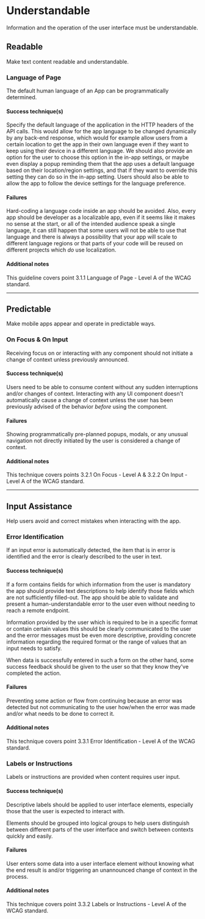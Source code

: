 # Understandable

Information and the operation of the user interface must be understandable.

## Readable

Make text content readable and understandable.


### Language of Page

The default human language of an App can be programmatically determined.

#### Success technique(s)

Specify the default language of the application in the HTTP headers of the API calls. This would allow for the app language to be changed dynamically by any back-end response, which would for example allow users from a certain location to get the app in their own language even if they want to keep using their device in a different language. We should also provide an option for the user to choose this option in the in-app settings, or maybe even display a popup reminding them that the app uses a default language based on their location/region settings, and that if they want to override this setting they can do so in the in-app setting. Users should also be able to allow the app to follow the device settings for the language preference.

#### Failures

Hard-coding a language code inside an app should be avoided. Also, every app should be developer as a localizable app, even if it seems like it makes no sense at the start, or all of the intended audience speak a single language, it can still happen that some users will not be able to use that language and there is always a possibility that your app will scale to different language regions or that parts of your code will be reused on different projects which _do_ use localization.

#### Additional notes

This guideline covers point 3.1.1 Language of Page - Level A of the WCAG standard.

---

## Predictable

Make mobile apps appear and operate in predictable ways.


### On Focus & On Input

Receiving focus on or interacting with any component should not initiate a change of context unless previously announced.

#### Success technique(s)

Users need to be able to consume content without any sudden interruptions and/or changes of context. Interacting with any UI component doesn't automatically cause a change of context unless the user has been previously advised of the behavior _before_ using the component.

#### Failures

Showing programmatically pre-planned popups, modals, or any unusual navigation not directly initiated by the user is considered a change of context.

#### Additional notes

This technique covers points 3.2.1 On Focus - Level A & 3.2.2 On Input - Level A of the WCAG standard.

---

## Input Assistance

Help users avoid and correct mistakes when interacting with the app.


### Error Identification

If an input error is automatically detected, the item that is in error is identified and the error is clearly described to the user in text.

#### Success technique(s)

If a form contains fields for which information from the user is mandatory the app should provide text descriptions to help identify those fields which are not sufficiently filled-out. The app should be able to validate and present a human-understandable error to the user even without needing to reach a remote endpoint.

Information provided by the user which is required to be in a specific format or contain certain values this should be clearly communicated to the user and the error messages must be even more descriptive, providing concrete information regarding the required format or the range of values that an input needs to satisfy.

When data is successfully entered in such a form on the other hand, some success feedback should be given to the user so that they know they've completed the action.

#### Failures

Preventing some action or flow from continuing because an error was detected but not communicating to the user how/when the error was made and/or what needs to be done to correct it.

#### Additional notes

This technique covers point 3.3.1 Error Identification - Level A of the WCAG standard.


### Labels or Instructions

Labels or instructions are provided when content requires user input.

#### Success technique(s)

Descriptive labels should be applied to user interface elements, especially those that the user is expected to interact with.

Elements should be grouped into logical groups to help users distinguish between different parts of the user interface and switch between contexts quickly and easily.

#### Failures

User enters some data into a user interface element without knowing what the end result is and/or triggering an unannounced change of context in the process.

#### Additional notes

This technique covers point 3.3.2 Labels or Instructions - Level A of the WCAG standard.

